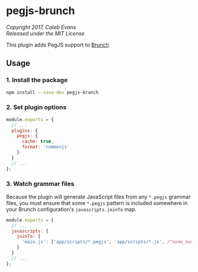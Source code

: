 # pegjs-brunch

*Copyright 2017, Caleb Evans*  
*Released under the MIT License*

This plugin adds PegJS support to [Brunch](http://brunch.io/).

## Usage

### 1. Install the package

```bash
npm install --save-dev pegjs-brunch
```

### 2. Set plugin options

```js
module.exports = {
  // ...
  plugins: {
    pegjs: {
      cache: true,
      format: 'commonjs'
    }
  }
  // ...
};
```

### 3. Watch grammar files

Because the plugin will generate JavaScript files from any `*.pegjs` grammar
files, you must ensure that some `*.pegjs` pattern is included somewhere in your
Brunch configuration's `javascripts.joinTo` map.

```js
module.exports = {
  // ...
  javascripts: {
    joinTo: {
      'main.js': ['app/scripts/*.pegjs', 'app/scripts/*.js', /^node_modules/];
    }
  }
  // ...
};
```

